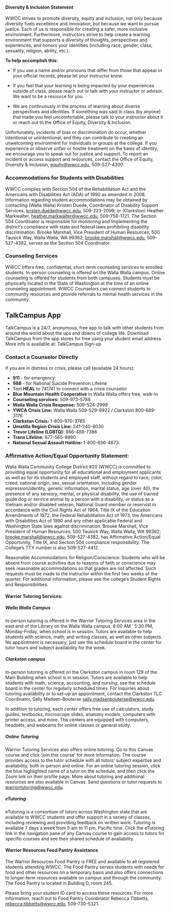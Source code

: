 #### Diversity & Inclusion Statement
WWCC strives to promote diversity, equity and inclusion, not only because diversity fuels excellence and innovation, but because we want to pursue justice. Each of us is responsible for creating a safer, more inclusive environment.
Furthermore, instructors strive to help create a learning environment that supports a diversity of thoughts, perspectives and experiences, and honors your identities (including race, gender, class, sexuality, religion, ability, etc.).

**To help accomplish this:**
* If you use a name and/or pronouns that differ from those that appear in your official records, please let your instructor know.

* If you feel that your learning is being impacted by your experiences outside of class, please reach out or talk with your instructor or advisor. We want to be a resource for you.

* We are continuously in the process of learning about diverse perspectives and identities. If something was said in class (by anyone) that made you feel uncomfortable, please talk to your instructor about it or reach out to the Office of Equity, Diversity & Inclusion.

Unfortunately, incidents of bias or discrimination do occur, whether intentional or unintentional, and they can contribute to creating an unwelcoming environment for individuals or groups at the college. If you experience or observe unfair or hostile treatment on the basis of identity, we encourage you to speak out for justice and support. To report an incident or access support and resources, contact the Office of Equity, Diversity & Inclusion, [equity@wwcc.edu](equity@wwcc.edu), 509-527-4300.

### Accommodations for Students with Disabilities
 WWCC complies with Section 504 of the Rehabilitation Act and the Americans with Disabilities Act (ADA) of 1990 as amended in 2008. Information regarding student accommodations may be obtained by contacting (Walla Walla) Kristen Duede, Coordinator of Disability Support Services, [kristen.duede@wwcc.edu](mailto:kristen.duede@wwcc.edu), 509-223-2099; or (Clarkston) Heather Markwalter, [heather.markwalter@wwcc.edu](mailto:heather.markwalter@wwcc.edu), 509-758-1721. The Section 504 Coordinator is responsible for monitoring and implementing the district’s compliance with state and federal laws prohibiting disability discrimination. Brooke Marshall, Vice President of Human Resources, 500 Tausick Way, Walla Walla, WA 99362; [brooke.marshall@wwcc.edu](mailto:brooke.marshall@wwcc.edu), 509-527-4382, serves as the Section 504 Coordinator.

### Counseling Services
WWCC offers free, confidential, short-term counseling services to enrolled students. In-person counseling is offered on the Walla Walla campus. Online counseling  is offered for  students from both campuses. Students must be physically located in the State of Washington at the time of an online counseling appointment. WWCC Counselors can connect students to community resources and provide referrals to mental health services in the community.

## TalkCampus App
TalkCampus is a 24/7, anonymous, free app to talk with other students from around the world about the ups and downs of college life. Download TalkCampus from the app stores for free using your student email address. More info is available at: TalkCampus Sign-up

### Contact a Counselor Directly
If you are in distress or crisis, please call (available 24 hours):
* **911** - for emergency
* **988** - for National Suicide Prevention Lifeline
* Text **HEAL** to 741741 to connect with a crisis counselor
* **Blue Mountain Health Cooperative** in Walla Walla offers free, walk-in
* **Counseling services:** 509-973-5788
* **Walla Walla Crisis Response:** 509-524-2999
* **YWCA Crisis Line:** Walla Walla 509-529-9922 / Clarkston 800-669-3176
* **Clarkston Crisis:** 1-800-970-3785
* **Umatilla Region Crisis Line:** 541-240-8030
* **Trevor Lifeline (LGBTQ):** 866-488-7386
* **Trans Lifeline:** 877-565-8860
* **National Sexual Assault Hotline:** 1-800-656-4673

### Affirmative Action/Equal Opportunity Statement:
Walla Walla Community College District #20 (WWCC) is committed to providing equal opportunity for all educational and employment applicants as well as for its students and employed staff, without regard to race, color, creed, national origin, sex, sexual orientation, including gender expression/identity, genetic information, marital status, age (over 40), the presence of any sensory, mental, or physical disability, the use of trained guide dog or service animal by a person with a disability, or status as a Vietnam and/or disabled veteran, National Guard member or reservist in accordance with the Civil Rights Act of 1964, Title IX of the Education Amendments of 1972, the Federal Rehabilitation Act of 1973, the Americans with Disabilities Act of 1990 and any other applicable Federal and Washington State laws against discrimination. Brooke Marshall, Vice President of Human Resources, 500 Tausick Way, Walla Walla, WA 99362; [brooke.marshall@wwcc.edu](mailto:brooke.marshall@wwcc.edu), 509-527-4382, has Affirmative Action/Equal Opportunity, Title IX, and Section 504 compliance responsibility. The College’s TTY number is also 509-527-4412.

Reasonable Accommodations for Religion/Conscience:  Students who will be absent from course activities due to reasons of faith or conscience may seek reasonable accommodations so that grades are not affected. Such requests must be made to the instructor within the first two weeks of the quarter. For additional information, please see the college’s Student Rights and Responsibilities.

#### Warrior Tutoring Services:
##### Walla Walla Campus
In-person tutoring is offered in the Warrior Tutoring Services area in the east end of the Library on the Walla Walla campus, 8:00 AM ’ 5:30 PM, Monday-Friday, when school is in session. Tutors are available to help students with science, math, and writing classes, as well as other subjects. No appointment is necessary, just see the schedule board in the center for tutor hours and subject availability for the week.

##### Clarkston campus
In-person tutoring is offered on the Clarkston campus in room 129 of the Main Building when school is in session. Tutors are available to help students with math, science, accounting, and nursing; see the schedule board in the center for regularly scheduled times. For inquiries about tutoring availability or to set-up an appointment, contact the Clarkston TLC Coordinator, Sally Madsen-Bouterse [sally.madsenbouterse@wwcc.edu](mailto:sally.madsenbouterse@wwcc.edu).

In addition to tutoring, each center offers free use of calculators, study guides, textbooks, microscope slides, anatomy models, computers with printer access, and more. The centers are equipped with computers, headsets, and webcams for online classes or general study.

##### Online Tutoring
Warrior Tutoring Services also offers online tutoring. Go to this Canvas course and click 'join this course' for more information. The course provides access to the tutor schedule with all tutors’ subject expertise and availability, both in-person and online. For an online tutoring session, click the blue highlighted name of a tutor on the schedule, and then click the Zoom link on their profile page. More about tutoring and additional resources are also available in Canvas.
Send questions or tutor requests to [warriortutoring@wwcc.edu](mailto:warriortutoring@wwcc.edu).

##### eTutoring
eTutoring is a consortium of tutors across Washington state that are available to WWCC students and offer support in a variety of classes, including reviewing and providing feedback on written work. Tutoring is available 7 days a week from 5 am to 11 pm, Pacific time. Click the eTutoring link in the navigation pane of any Canvas course to gain access to tutors for specific courses and see their shared schedule of availability.

#### Warrior Resources Food Pantry Assistance
The Warrior Resources Food Pantry is FREE and available to all registered students attending WWCC. The Food Pantry serves students with needs for food and other resources on a temporary basis and also offers connections to longer-term resources available on campus and through the community. The Food Pantry is located in Building D, room 245.

Please bring your student ID card to access these resources. For more information, reach out to Food Pantry Coordinator Rebecca Tibbetts, [rebecca.tibbetts@wwcc.edu](mailto:rebecca.tibbetts@wwcc.edu), 509-730-5321.